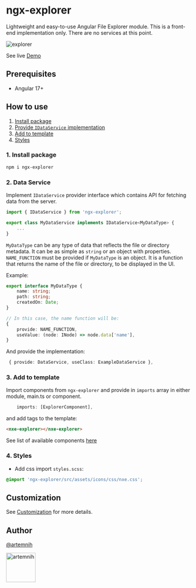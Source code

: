 # ngx-explorer

Lightweight and easy-to-use Angular File Explorer module.
This is a front-end implementation only. There are no services at this point.

![explorer](docs/ss.png)

See live [Demo](https://artemnih.github.io/ngx-explorer/)

## Prerequisites

-   Angular 17+

## How to use

1. [Install package](#1-install-package)
2. [Provide `IDataService` implementation](#2-data-service)
3. [Add to template](#3-add-to-template)
4. [Styles](#4-styles)

### 1. Install package

```bash
npm i ngx-explorer
```

### 2. Data Service

Implement `IDataService` provider interface which contains API for fetching data from the server.

```Typescript
import { IDataService } from 'ngx-explorer';

export class MyDataService implements IDataService<MyDataType> {
    ...
}
```

`MyDataType` can be any type of data that reflects the file or directory metadata. It can be as simple as `string` or an object with properties.
`NAME_FUNCTION` must be provided if `MyDataType` is an object. It is a function that returns the name of the file or directory, to be displayed in the UI.

Example:

```Typescript
export interface MyDataType {
    name: string;
    path: string;
    createdOn: Date;
}

// In this case, the name function will be:
{
    provide: NAME_FUNCTION,
    useValue: (node: INode) => node.data['name'],
}
```

And provide the implementation:

```TypeScript
 { provide: DataService, useClass: ExampleDataService },
```

### 3. Add to template

Import components from `ngx-explorer` and provide in `imports` array in either module, main.ts or component.

```Typescript
    imports: [ExplorerComponent],
```

and add tags to the template:

```html
<nxe-explorer></nxe-explorer>
```

See list of available components [here](docs/COMPONENTS.md)

### 4. Styles

-   Add css import `styles.scss`:

```scss
@import 'ngx-explorer/src/assets/icons/css/nxe.css';
```

## Customization

See [Customization](docs/CUSTOMIZATION.md) for more details.

## Author

[@artemnih](https://github.com/artemnih)

[<img alt="artemnih" src="https://avatars.githubusercontent.com/u/23387542?v=4" width="80" />](https://github.com/artemnih)

